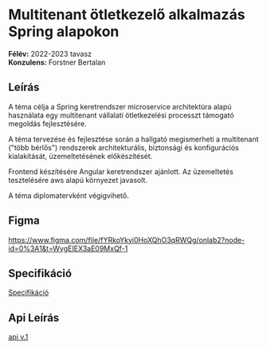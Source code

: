 # Multitenant ötletkezelő alkalmazás Spring alapokon

**Félév:** 2022-2023 tavasz <br>
**Konzulens:** Forstner Bertalan

## Leírás

A téma célja a Spring keretrendszer microservice architektúra alapú használata egy multitenant vállalati ötletkezelési processzt támogató megoldás fejlesztésére.

A téma tervezése és fejlesztése során a hallgató megismerheti a multitenant ("több bérlős") rendszerek architekturális, biztonsági és konfigurációs kialakítását, üzemeltetésének előkészítését.

Frontend készítésére Angular keretrendszer ajánlott. Az üzemeltetés tesztelésére aws alapú környezet javasolt.

A téma diplomatervként végigvihető.

## Figma

https://www.figma.com/file/fYRkoYkyi0HoXQhO3qRWQg/onlab2?node-id=0%3A1&t=WvgEIEX3aE09MxQf-1

## Specifikáció

[Specifikáció](./documentation/specification.md)

## Api Leírás

[api v.1](./documentation/api.md)
